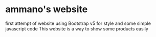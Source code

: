 # ammano's website

first attempt of website using Bootstrap v5 for style and some simple javascript code
This website is a way to show some products easily

